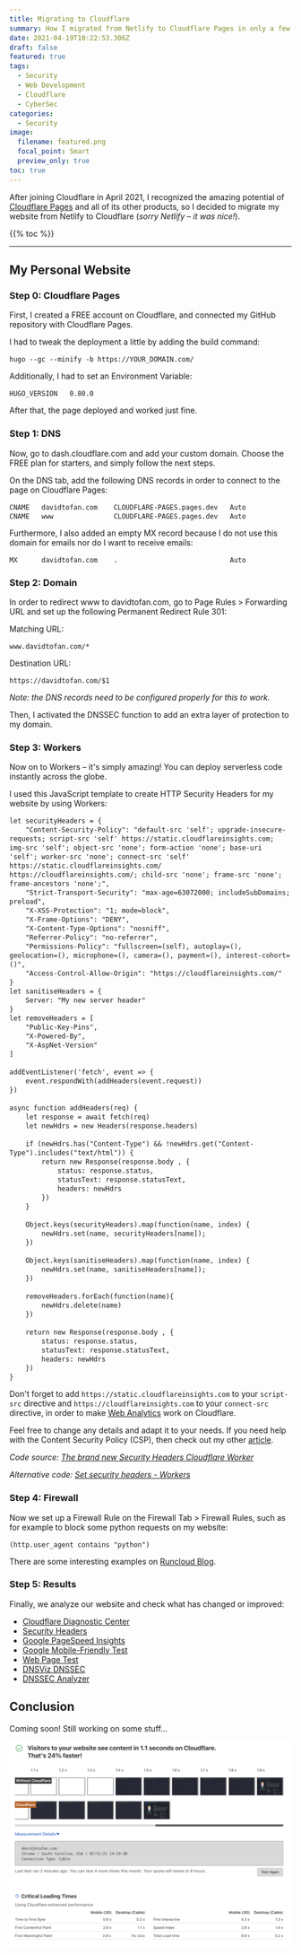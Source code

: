 ```yaml
---
title: Migrating to Cloudflare
summary: How I migrated from Netlify to Cloudflare Pages in only a few steps.
date: 2021-04-19T10:22:53.306Z
draft: false
featured: true
tags:
  - Security
  - Web Development
  - Cloudflare
  - CyberSec
categories:
  - Security
image:
  filename: featured.png
  focal_point: Smart
  preview_only: true
toc: true
---
```


After joining Cloudflare in April 2021, I recognized the amazing potential of [Cloudflare Pages](https://pages.cloudflare.com/) and all of its other products, so I decided to migrate my website from Netlify to Cloudflare (_sorry Netlify – it was nice!_).

{{% toc %}}

* * *

## My Personal Website

### Step 0: Cloudflare Pages

First, I created a FREE account on Cloudflare, and connected my GitHub repository with Cloudflare Pages.

I had to tweak the deployment a little by adding the build command:
```
hugo --gc --minify -b https://YOUR_DOMAIN.com/
```

Additionally, I had to set an Environment Variable:
```
HUGO_VERSION   0.80.0
```

After that, the page deployed and worked just fine.

### Step 1: DNS

Now, go to dash.cloudflare.com and add your custom domain. Choose the FREE plan for starters, and simply follow the next steps.

On the DNS tab, add the following DNS records in order to connect to the page on Cloudflare Pages:
```
CNAME   davidtofan.com    CLOUDFLARE-PAGES.pages.dev   Auto
CNAME   www               CLOUDFLARE-PAGES.pages.dev   Auto
```

Furthermore, I also added an empty MX record because I do not use this domain for emails nor do I want to receive emails:
```
MX      davidtofan.com    .                            Auto
```

### Step 2: Domain

In order to redirect www to davidtofan.com, go to Page Rules > Forwarding URL and set up the following Permanent Redirect Rule 301:

Matching URL:
```
www.davidtofan.com/*
```

Destination URL:
```
https://davidtofan.com/$1
```

_Note: the DNS records need to be configured properly for this to work._

Then, I activated the DNSSEC function to add an extra layer of protection to my domain.

### Step 3: Workers

Now on to Workers – it's simply amazing! You can deploy serverless code instantly across the globe.

I used this JavaScript template to create HTTP Security Headers for my website by using Workers:
```
let securityHeaders = {
    "Content-Security-Policy": "default-src 'self'; upgrade-insecure-requests; script-src 'self' https://static.cloudflareinsights.com; img-src 'self'; object-src 'none'; form-action 'none'; base-uri 'self'; worker-src 'none'; connect-src 'self' https://static.cloudflareinsights.com/ https://cloudflareinsights.com/; child-src 'none'; frame-src 'none'; frame-ancestors 'none';",
    "Strict-Transport-Security": "max-age=63072000; includeSubDomains; preload",
    "X-XSS-Protection": "1; mode=block",
    "X-Frame-Options": "DENY",
    "X-Content-Type-Options": "nosniff",
    "Referrer-Policy": "no-referrer",
    "Permissions-Policy": "fullscreen=(self), autoplay=(), geolocation=(), microphone=(), camera=(), payment=(), interest-cohort=()",
    "Access-Control-Allow-Origin": "https://cloudflareinsights.com/"
}
let sanitiseHeaders = {
    Server: "My new server header"
}
let removeHeaders = [
    "Public-Key-Pins",
    "X-Powered-By",
    "X-AspNet-Version"
]

addEventListener('fetch', event => {
	event.respondWith(addHeaders(event.request))
})

async function addHeaders(req) {
	let response = await fetch(req)
	let newHdrs = new Headers(response.headers)

	if (newHdrs.has("Content-Type") && !newHdrs.get("Content-Type").includes("text/html")) {
        return new Response(response.body , {
            status: response.status,
            statusText: response.statusText,
            headers: newHdrs
        })
	}

	Object.keys(securityHeaders).map(function(name, index) {
		newHdrs.set(name, securityHeaders[name]);
	})

	Object.keys(sanitiseHeaders).map(function(name, index) {
		newHdrs.set(name, sanitiseHeaders[name]);
	})

	removeHeaders.forEach(function(name){
		newHdrs.delete(name)
	})

	return new Response(response.body , {
		status: response.status,
		statusText: response.statusText,
		headers: newHdrs
	})
}
```

Don't forget to add ```https://static.cloudflareinsights.com``` to your ```script-src``` directive and ```https://cloudflareinsights.com``` to your ```connect-src``` directive, in order to make [Web Analytics](https://www.cloudflare.com/web-analytics/) work on Cloudflare.

Feel free to change any details and adapt it to your needs. If you need help with the Content Security Policy (CSP), then check out my other [article](/post/website-security/).

_Code source: [The brand new Security Headers Cloudflare Worker](https://scotthelme.co.uk/security-headers-cloudflare-worker/)_

_Alternative code: [Set security headers - Workers](https://developers.cloudflare.com/workers/examples/security-headers)_

### Step 4: Firewall

Now we set up a Firewall Rule on the Firewall Tab > Firewall Rules, such as for example to block some python requests on my website:
```
(http.user_agent contains "python")
```

There are some interesting examples on [Runcloud Blog](https://blog.runcloud.io/cloudflare-firewall-rules/).

### Step 5: Results

Finally, we analyze our website and check what has changed or improved:

-   [Cloudflare Diagnostic Center](https://www.cloudflare.com/diagnostic-center/?url=davidtofan.com)
-   [Security Headers](https://securityheaders.com/?q=https%3A%2F%2Fdavidtofan.com%2F&hide=on&followRedirects=on)
-   [Google PageSpeed Insights](https://developers.google.com/speed/pagespeed/insights/?url=https%3A%2F%2Fdavidtofan.com%2F)
-   [Google Mobile-Friendly Test](https://search.google.com/test/mobile-friendly?id=BucltckOIIJdgi9CnUc4Uw)
-   [Web Page Test](https://www.webpagetest.org/)
-   [DNSViz DNSSEC](https://dnsviz.net/d/davidtofan.com/dnssec/)
-   [DNSSEC Analyzer](https://dnssec-analyzer.verisignlabs.com/davidtofan.com)

## Conclusion

Coming soon! Still working on some stuff...

![Cloudflare Speed Measurement](cloudflare-speed-measurement.png)
